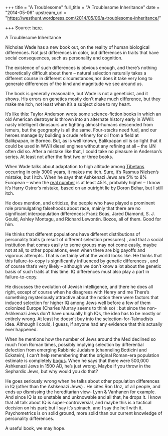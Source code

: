 +++
title = "A Troublesome"
full_title = "A Troublesome Inheritance"
date = "2014-05-06"
upstream_url = "https://westhunt.wordpress.com/2014/05/06/a-troublesome-inheritance/"

+++
Source: [here](https://westhunt.wordpress.com/2014/05/06/a-troublesome-inheritance/).

A Troublesome Inheritance

Nicholas Wade has a new book out, on the reality of human biological
differences.  Not just differences in color, but differences in traits
that have social consequences, such as personality and cognition.

The existence of such differences is obvious enough, and there’s nothing
theoretically difficult about them – natural selection naturally takes a
different course in different circumstances,nor does it take very long
to generate differences of the kind and magnitude we see around us.

The book is generally reasonable, but Wade is not a geneticist, and it
shows. His errors on genetics mostly don’t make much difference, but
they make me itch, not least when it’s a subject close to my heart.

It’s like this: Taylor Anderson wrote some science-fiction books in
which an old American destroyer is thrown into an alternate history
early in WWII: nasty intelligent dinosaurs are fighting almost-humans
descended from lemurs, but the geography is all the same. Four-stacks
need fuel, and our heroes manage by building a crude refinery for oil
from a field at Balikpapan, in Borneo. But, as is well known,
Balikpapan oil is so light that it could be used in WWII diesel engines
without any refining at all – the IJN often did so. After a mistake
like that, I could take no pleasure in Anderson’s series. At least not
after the first two or three books.

When Wade talks about adaptation to high altitude among
[Tibetans](https://westhunt.wordpress.com/2013/05/16/tibet/) occurring
in only 3000 years, it makes me itch. Sure, it’s Rasmus Nielsen’s
mistake, but I itch. When he says that Ashkenazi Jews are 5% to 8%
European – when the [real
number](https://westhunt.wordpress.com/2013/10/08/jewish-moms/) is at
least 45%, probably higher – I know it’s Harry Ostrer’s mistake, based
on an outright lie by Doron Behar, but I still itch.

He does mention, and criticize, the people who have played a prominent
role promulgating falsehoods about race, mainly that there are no
significant interpopulation differences: Franz Boas, Jared Diamond, S.
J. Gould, Ashley Montagu, and Richard Lewontin.    Bozos, all of
them. Good for him.

He thinks that different populations have different distributions of
personality traits (a result of different selection pressures) , and
that a social institution that comes easily to some groups may not come
easily, maybe not at all, to other populations, even when there are big
payoffs and vigorous attempts. That is certainly what the world looks
like. He thinks that this failure-to-copy is significantly influenced by
genetic differences , and of course that’s very likely – although we
don’t know a lot about the genetic basis of such traits at this time. 
IQ differences must also play a part in failure-to-copy.

He discusses the evolution of Jewish intelligence, and there he does all
right, except of course when he disagrees with Henry and me There’s
something mysteriously attractive about the notion there were factors
that induced selection for higher IQ among Jews well before a few of
them colonized Europe (Charles Murray seems to think so) : but since the
non-Ashkenazi Jews don’t have unusually high IQs, the idea has to be
mostly or entirely wrong. At least he doesn’t buy into the
selection-for-Talmudists idea. Although I could, I guess, if anyone had
any evidence that this actually ever happened.

When he mentions how the number of Jews around the Med declined so much
from Roman times, possibly implying selection by differential defection
from emerging Rabbinic Judaism (channeling Botticini and Eckstein), I
can’t help remembering that the original Roman-era population estimate
is completely
[bogus](https://westhunt.wordpress.com/2013/06/14/jews-in-the-roman-empire/).
When he says that there were 500,000 Ashkenazi Jews in 1500 AD, he’s
just wrong. Maybe if you throw in the Sephardic Jews, but why would you
do that?

He goes seriously wrong when he talks about other population differences
in IQ (other than the Ashkenazi Jews) . He cites Ron Unz, of all people,
and ends up dismissing the hereditarian view- Lynn & Vanhanen for
example. And since IQ is so unstable and unknowable and all that, he
drops it. I know that all talk about IQ is super-controversial, and
maybe this is a tactical decision on his part; but I say it’s spinach,
and I say the hell with it. Psychometrics is on solid ground, more
solid than our current knowledge of personality differences.

A useful book, we may hope.















